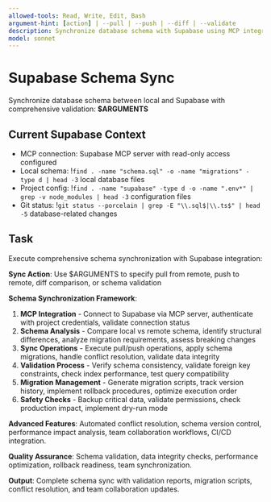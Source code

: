 ```yaml
---
allowed-tools: Read, Write, Edit, Bash
argument-hint: [action] | --pull | --push | --diff | --validate
description: Synchronize database schema with Supabase using MCP integration
model: sonnet
---
```


# Supabase Schema Sync

Synchronize database schema between local and Supabase with comprehensive validation: **$ARGUMENTS**

## Current Supabase Context

- MCP connection: Supabase MCP server with read-only access configured
- Local schema: !`find . -name "schema.sql" -o -name "migrations" -type d | head -3` local database files
- Project config: !`find . -name "supabase" -type d -o -name ".env*" | grep -v node_modules | head -3` configuration files
- Git status: !`git status --porcelain | grep -E "\\.sql$|\\.ts$" | head -5` database-related changes

## Task

Execute comprehensive schema synchronization with Supabase integration:

**Sync Action**: Use $ARGUMENTS to specify pull from remote, push to remote, diff comparison, or schema validation

**Schema Synchronization Framework**:
1. **MCP Integration** - Connect to Supabase via MCP server, authenticate with project credentials, validate connection status
2. **Schema Analysis** - Compare local vs remote schema, identify structural differences, analyze migration requirements, assess breaking changes
3. **Sync Operations** - Execute pull/push operations, apply schema migrations, handle conflict resolution, validate data integrity
4. **Validation Process** - Verify schema consistency, validate foreign key constraints, check index performance, test query compatibility
5. **Migration Management** - Generate migration scripts, track version history, implement rollback procedures, optimize execution order
6. **Safety Checks** - Backup critical data, validate permissions, check production impact, implement dry-run mode

**Advanced Features**: Automated conflict resolution, schema version control, performance impact analysis, team collaboration workflows, CI/CD integration.

**Quality Assurance**: Schema validation, data integrity checks, performance optimization, rollback readiness, team synchronization.

**Output**: Complete schema sync with validation reports, migration scripts, conflict resolution, and team collaboration updates.